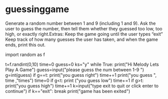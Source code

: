 # guessinggame
Generate a random number between 1 and 9 (including 1 and 9). Ask the user to guess the number, then tell them whether they guessed too low, too high, or exactly right.Extras:  Keep the game going until the user types “exit” Keep track of how many guesses the user has taken, and when the game ends, print this out.







import random as f


t=f.randint(0,10)
time=0
guess=0
ks="y"
while True:
	print("Hi Melody Lets Play A Game")
	guess=input("please guess the num between 1-9 ")
	g=int(guess)
	if g==t:
		print("you guess right")
		time+=1
		print("you guess ", time ,"times")
		time=0
	if g<t:
		print ("you guess low")
		time+=1
	if g>t:
		print("you guess high")
		time+=1
	k=input("type exit to quit or click enter to continue")
	if k=="exit":
		break
print("game has been exited")

